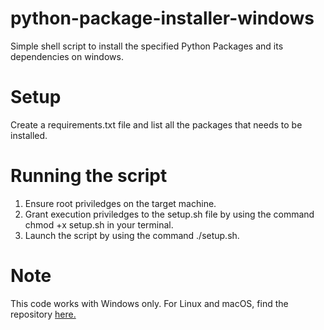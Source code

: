 # python-package-installer-windows
Simple shell script to install the specified Python Packages and its dependencies on windows.

# Setup
Create a requirements.txt file and list all the packages that needs to be installed.

# Running the script
1. Ensure root priviledges on the target machine.
2. Grant execution priviledges to the setup.sh file by using the command chmod +x setup.sh in your terminal.
3. Launch the script by using the command ./setup.sh.
# Note
This code works with Windows only. For Linux and macOS, find the repository [here.](https://github.com/swetabhmukherjee/python-package-installer)

